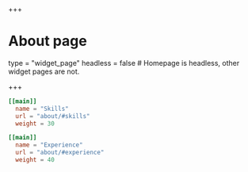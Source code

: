 +++
# About page
type = "widget_page"
headless = false  # Homepage is headless, other widget pages are not.

+++

```toml
[[main]]
  name = "Skills"
  url = "about/#skills"
  weight = 30

[[main]]
  name = "Experience"
  url = "about/#experience"
  weight = 40
```
